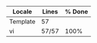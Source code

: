 |  Locale  |  Lines  | % Done|
|----------|---------|-------|
| Template |      57 |       |
| vi       |   57/57 |  100% |
